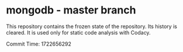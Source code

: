 # mongodb - master branch

This repository contains the frozen state of the repository.
Its history is cleared. It is used only for static code
analysis with Codacy.

Commit Time: 1722656292